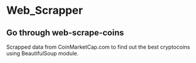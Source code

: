 # Web_Scrapper
## Go through web-scrape-coins
Scrapped data from CoinMarketCap.com to find out the best cryptocoins using BeautifulSoup module.
